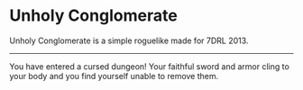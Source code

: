 Unholy Conglomerate
===================

Unholy Conglomerate is a simple roguelike made for 7DRL 2013.

-----------

You have entered a cursed dungeon! Your faithful sword and armor cling to your body and you find yourself unable to remove them.
